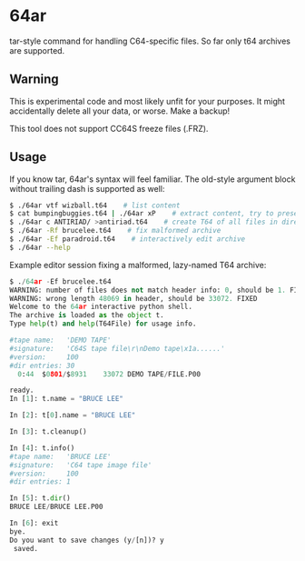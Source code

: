 64ar
========

tar-style command for handling C64-specific files. So far only t64 archives are supported.

## Warning

This is experimental code and most likely unfit for your purposes. It might accidentally delete all your data, or worse. Make a backup!

This tool does not support CC64S freeze files (.FRZ).

## Usage

If you know tar, 64ar's syntax will feel familiar. The old-style argument block without trailing dash is supported as well: 

``` bash
$ ./64ar vtf wizball.t64    # list content
$ cat bumpingbuggies.t64 | ./64ar xP    # extract content, try to preserve file order
$ ./64ar c ANTIRIAD/ >antiriad.t64    # create T64 of all files in directory
$ ./64ar -Rf brucelee.t64    # fix malformed archive
$ ./64ar -Ef paradroid.t64    # interactively edit archive
$ ./64ar --help
```

Example editor session fixing a malformed, lazy-named T64 archive:
``` python
$ ./64ar -Ef brucelee.t64 
WARNING: number of files does not match header info: 0, should be 1. FIXED
WARNING: wrong length 48069 in header, should be 33072. FIXED
Welcome to the 64ar interactive python shell.
The archive is loaded as the object t.
Type help(t) and help(T64File) for usage info.

#tape name:   'DEMO TAPE'
#signature:   'C64S tape file\r\nDemo tape\x1a......'
#version:     100
#dir entries: 30
  0:44  $0801/$8931    33072 DEMO TAPE/FILE.P00

ready.
In [1]: t.name = "BRUCE LEE"

In [2]: t[0].name = "BRUCE LEE"

In [3]: t.cleanup()

In [4]: t.info()
#tape name:   'BRUCE LEE'
#signature:   'C64 tape image file'
#version:     100
#dir entries: 1

In [5]: t.dir()
BRUCE LEE/BRUCE LEE.P00

In [6]: exit 
bye.
Do you want to save changes (y/[n])? y
 saved.
```
